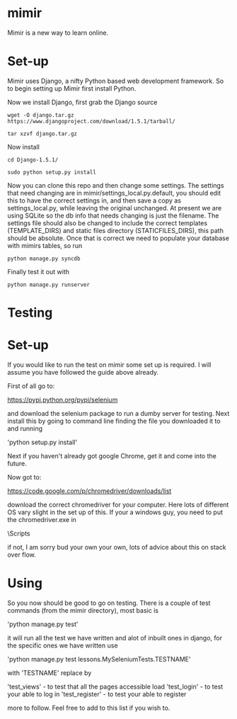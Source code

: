 mimir
=====

Mimir is a new way to learn online.

Set-up
======

Mimir uses Django, a nifty Python based web development framework.
So to begin setting up Mimir first install Python.

Now we install Django, first grab the Django source

`wget -O django.tar.gz https://www.djangoproject.com/download/1.5.1/tarball/`

`tar xzvf django.tar.gz`

Now install

`cd Django-1.5.1/`

`sudo python setup.py install`

Now you can clone this repo and then change some settings.
The settings that need changing are in mimir/settings_local.py.default, you should edit this to have the correct settings in, and then save a copy as settings_local.py, while leaving the original unchanged.
At present we are using SQLite so the db info that needs changing is just the filename.
The settings file should also be changed to include the correct templates (TEMPLATE_DIRS) and static files directory (STATICFILES_DIRS), this path should be absolute.
Once that is correct we need to populate your database with mimirs tables, so run

`python manage.py syncdb`

Finally test it out with

`python manage.py runserver`

Testing
=======

Set-up
======

If you would like to run the test on mimir some set up is required.
I will assume you have followed the guide above already.

First of all go to:

https://pypi.python.org/pypi/selenium

and download the selenium package to run a dumby server for testing. Next install this by going to 
command line finding the file you downloaded it to and running

'python setup.py install'

Next if you haven't already got google Chrome, get it and come into the future.

Now got to:

https://code.google.com/p/chromedriver/downloads/list

download the correct chromedriver for your computer. Here lots of different OS vary slight in the set up
of this. If your a windows guy, you need to put the chromedriver.exe in

<your python directory>\Scripts

if not, I am sorry bud your own your own, lots of advice about this on stack over flow.

Using
=====

So you now should be good to go on testing. There is a couple of test commands (from the mimir directory),
most basic is

'python manage.py test'

it will run all the test we have written and alot of inbuilt ones in django, for the specific ones we 
have written use

'python manage.py test lessons.MySeleniumTests.TESTNAME'

with 'TESTNAME' replace by

'test_views' - to test that all the pages accessible load
'test_login' - to test your able to log in
'test_register' - to test your able to register

more to follow. Feel free to add to this list if you wish to.
